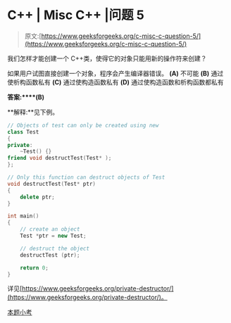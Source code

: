 # C++ | Misc C++ |问题 5

> 原文:[https://www.geeksforgeeks.org/c-misc-c-question-5/](https://www.geeksforgeeks.org/c-misc-c-question-5/)

我们怎样才能创建一个 C++类，使得它的对象只能用新的操作符来创建？

如果用户试图直接创建一个对象，程序会产生编译器错误。
**(A)** 不可能
**(B)** 通过使析构函数私有
**(C)** 通过使构造函数私有
**(D)** 通过使构造函数和析构函数都私有

**答案:****(B)**

**解释:**见下例。

```cpp
// Objects of test can only be created using new
class Test
{
private:
    ~Test() {}
friend void destructTest(Test* );
};

// Only this function can destruct objects of Test
void destructTest(Test* ptr)
{
    delete ptr;
}

int main()
{
    // create an object
    Test *ptr = new Test;

    // destruct the object
    destructTest (ptr);

    return 0;
}

```

详见[https://www.geeksforgeeks.org/private-destructor/](https://www.geeksforgeeks.org/private-destructor/)。

[本题小考](https://www.geeksforgeeks.org/quiz-corner-gq/)
